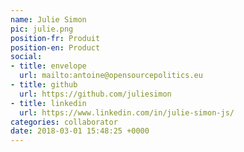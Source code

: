 ```yaml
---
name: Julie Simon
pic: julie.png
position-fr: Produit
position-en: Product
social:
- title: envelope
  url: mailto:antoine@opensourcepolitics.eu
- title: github
  url: https://github.com/juliesimon
- title: linkedin
  url: https://www.linkedin.com/in/julie-simon-js/
categories: collaborator
date: 2018-03-01 15:48:25 +0000
---
```

